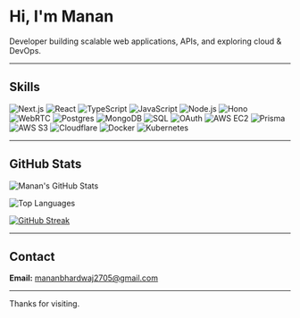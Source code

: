 # Hi, I'm Manan

Developer building scalable web applications, APIs, and exploring cloud & DevOps.

---

## Skills

![Next.js](https://img.shields.io/badge/Next.js-000000?style=for-the-badge&logo=next.js&logoColor=white)
![React](https://img.shields.io/badge/React-20232A?style=for-the-badge&logo=react&logoColor=61DAFB)
![TypeScript](https://img.shields.io/badge/TypeScript-007ACC?style=for-the-badge&logo=typescript&logoColor=white)
![JavaScript](https://img.shields.io/badge/JavaScript-F7DF1E?style=for-the-badge&logo=javascript&logoColor=black)
![Node.js](https://img.shields.io/badge/Node.js-43853D?style=for-the-badge&logo=node.js&logoColor=white)
![Hono](https://img.shields.io/badge/Hono-FD4D00?style=for-the-badge&logo=hono&logoColor=white)
![WebRTC](https://img.shields.io/badge/WebRTC-000000?style=for-the-badge&logo=webrtc&logoColor=white)
![Postgres](https://img.shields.io/badge/PostgreSQL-316192?style=for-the-badge&logo=postgresql&logoColor=white)
![MongoDB](https://img.shields.io/badge/MongoDB-4EA94B?style=for-the-badge&logo=mongodb&logoColor=white)
![SQL](https://img.shields.io/badge/SQL-4479A1?style=for-the-badge&logo=database&logoColor=white)
![OAuth](https://img.shields.io/badge/OAuth-000000?style=for-the-badge&logo=oauth&logoColor=white)
![AWS EC2](https://img.shields.io/badge/AWS%20EC2-FF9900?style=for-the-badge&logo=amazonaws&logoColor=white)
![Prisma](https://img.shields.io/badge/Prisma-2D3748?style=for-the-badge&logo=Prisma&logoColor=white)
![AWS S3](https://img.shields.io/badge/AWS%20S3-569A31?style=for-the-badge&logo=amazons3&logoColor=white)
![Cloudflare](https://img.shields.io/badge/Cloudflare-F38020?style=for-the-badge&logo=cloudflare&logoColor=white)
![Docker](https://img.shields.io/badge/Docker-2496ED?style=for-the-badge&logo=docker&logoColor=white)
![Kubernetes](https://img.shields.io/badge/Kubernetes-326CE5?style=for-the-badge&logo=kubernetes&logoColor=white)

---

## GitHub Stats

![Manan's GitHub Stats](https://github-readme-stats.vercel.app/api?username=https-manan&show_icons=true&theme=default&hide_border=true)  

![Top Languages](https://github-readme-stats.vercel.app/api/top-langs/?username=https-manan&layout=compact&theme=default&hide_border=true)  

[![GitHub Streak](https://streak-stats.demolab.com?user=YOUR_USERNAME&theme=dark&hide_border=true)](https://git.io/streak-stats)

---

## Contact

**Email:** [mananbhardwaj2705@gmail.com](mailto:mananbhardwaj2705@gmail.com)

---
Thanks for visiting.








